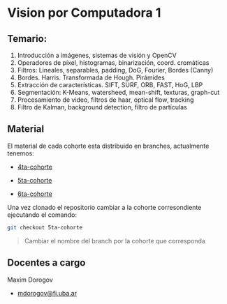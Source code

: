 # Vision por Computadora 1

## Temario:

1. Introducción a imágenes, sistemas de visión y OpenCV
1. Operadores de píxel, histogramas, binarización, coord. cromáticas
1. Filtros: Lineales, separables, padding, DoG, Fourier, Bordes (Canny)
1. Bordes. Harris. Transformada de Hough. Pirámides
1. Extracción de características. SIFT, SURF, ORB, FAST, HoG, LBP
1. Segmentación: K-Means, watersheed, mean-shift, texturas, graph-cut
1. Procesamiento de video, filtros de haar, optical flow, tracking
1. Filtro de Kalman, background detection, filtro de partículas

## Material

El material de cada cohorte esta distribuido en branches, actualmente tenemos:

- [4ta-cohorte](https://github.com/FIUBA-Posgrado-Inteligencia-Artificial/vision_computadora_I/tree/4ta-cohorte)

- [5ta-cohorte](https://github.com/FIUBA-Posgrado-Inteligencia-Artificial/vision_computadora_I/tree/5ta-cohorte)

- [6ta-cohorte](https://github.com/FIUBA-Posgrado-Inteligencia-Artificial/vision_computadora_I/tree/6ta-cohorte)

Una vez clonado el repositorio cambiar a la cohorte corresondiente ejecutando el comando:

```bash
git checkout 5ta-cohorte
```
>Cambiar el nombre del branch por la cohorte que corresponda

## Docentes a cargo

Maxim Dorogov
* mdorogov@fi.uba.ar
